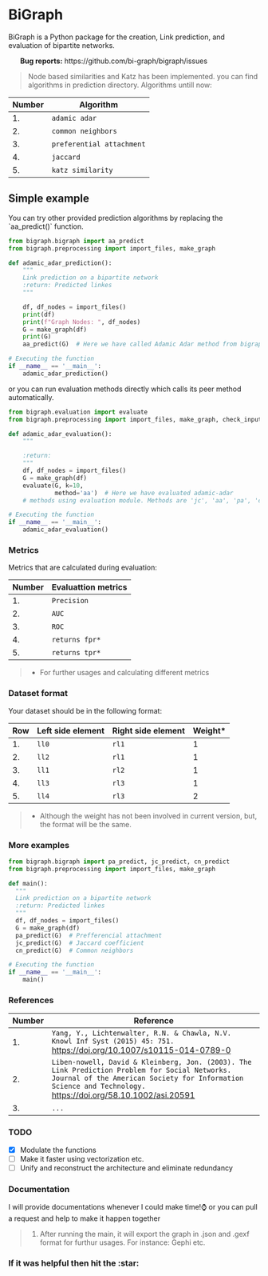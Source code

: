 <h1>BiGraph</h1>
<p>BiGraph is a Python package for the creation, Link prediction, and 
evaluation of bipartite networks.</p>

<ul><b>Bug reports:</b> https://github.com/bi-graph/bigraph/issues</ul>

> Node based similarities and Katz has been implemented. you can find algorithms in prediction directory.
Algorithms untill now:
  

  
  | Number  | Algorithm           |
  | ------------- | -------------            |
  |       1.     |  `adamic adar`             |
  |       2.     | `common neighbors `        |
  |       3.     | `preferential attachment`  |
  |       4.     | `jaccard  `                |
  |       5.     | `katz similarity`          |
  

<h2>Simple example</h2>

<p>You can try other provided prediction algorithms by replacing the `aa_predict()` function.</p>

```python
from bigraph.bigraph import aa_predict
from bigraph.preprocessing import import_files, make_graph

def adamic_adar_prediction():
    """
    Link prediction on a bipartite network
    :return: Predicted linkes
    """

    df, df_nodes = import_files()
    print(df)
    print(f"Graph Nodes: ", df_nodes)
    G = make_graph(df)
    print(G)
    aa_predict(G)  # Here we have called Adamic Adar method from bigraph module

# Executing the function
if __name__ == '__main__':
    adamic_adar_prediction()
```
<p>or you can run evaluation methods directly which calls its peer method automatically.</p>

```python
from bigraph.evaluation import evaluate
from bigraph.preprocessing import import_files, make_graph, check_input_files

def adamic_adar_evaluation():
    """

    :return:
    """
    df, df_nodes = import_files()
    G = make_graph(df)
    evaluate(G, k=10,
             method='aa')  # Here we have evaluated adamic-adar
    # methods using evaluation module. Methods are 'jc', 'aa', 'pa', 'cn'

# Executing the function
if __name__ == '__main__':
    adamic_adar_evaluation()
```
### Metrics
Metrics that are calculated during evaluation:

| Number  | Evaluattion metrics           |
  | ------------- | -------------            |
  |       1.     |  `Precision`             |
  |       2.     | `AUC`        |
  |       3.     | `ROC`  |
  |       4.     | `returns fpr*`                |
  |       5.     | `returns tpr*`          |

> * For further usages and calculating different metrics

### Dataset format
Your dataset should be in the following format:

| Row  | Left side element | Right side element | Weight* |
  | ------------- | ------------- | --- | --- |
  |       1.     | `ll0` | `rl1` | 1 |
  |       2.     | `ll2` | `rl1` | 1 |
  |       3.     | `ll1` | `rl2`| 1 |
  |       4.     | `ll3` | `rl3` | 1|
  |       5.     | `ll4` | `rl3` | 2 |

> * Although the weight has not been involved in current version, but, the format will be the same.
### More examples

```python
from bigraph.bigraph import pa_predict, jc_predict, cn_predict
from bigraph.preprocessing import import_files, make_graph

def main():
  """
  Link prediction on a bipartite network
  :return: Predicted linkes
  """
  df, df_nodes = import_files()
  G = make_graph(df)
  pa_predict(G)  # Prefferencial attachment
  jc_predict(G)  # Jaccard coefficient
  cn_predict(G)  # Common neighbors

# Executing the function
if __name__ == '__main__':
    main()
```
### References

| Number  | Reference           |
  | ------------- | -------------            |
  |       1.     |  `Yang, Y., Lichtenwalter, R.N. & Chawla, N.V. Knowl Inf Syst (2015) 45: 751.` https://doi.org/10.1007/s10115-014-0789-0             |
  |       2.     | `Liben-nowell, David & Kleinberg, Jon. (2003). The Link Prediction Problem for Social Networks. Journal of the American Society for Information Science and Technology.` https://doi.org/58.10.1002/asi.20591 |
  |       3.     | `...`  |
  
### TODO
- [x] Modulate the functions
- [ ] Make it faster using vectorization etc.
- [ ] Unify and reconstruct the architecture and eliminate redundancy

### Documentation
I will provide documentations whenever I could make time!:watch: or you can pull a request and help to make it happen together

> 1. After running the main, it will export the graph in .json and .gexf format for furthur usages. For instance: Gephi etc.

<h3>If it was helpful then hit the <span>:star:</span></h3>
